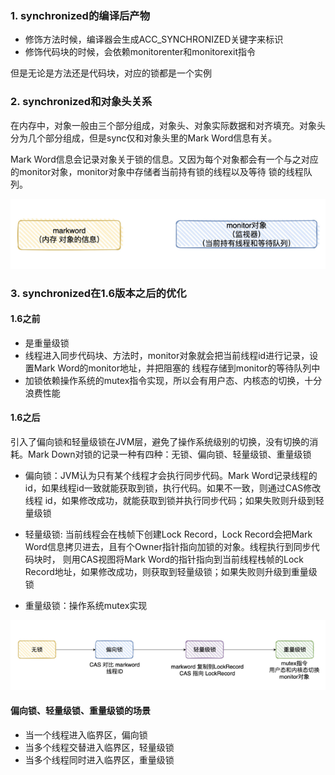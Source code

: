 ### 1. synchronized的编译后产物

- 修饰方法时候，编译器会生成ACC_SYNCHRONIZED关键字来标识
- 修饰代码块的时候，会依赖monitorenter和monitorexit指令

但是无论是方法还是代码块，对应的锁都是一个实例

### 2. synchronized和对象头关系

在内存中，对象一般由三个部分组成，对象头、对象实际数据和对齐填充。对象头分为几个部分组成，但是sync仅和对象头里的Mark Word信息有关。

Mark Word信息会记录对象关于锁的信息。又因为每个对象都会有一个与之对应的monitor对象，monitor对象中存储者当前持有锁的线程以及等待
锁的线程队列。

![Sync、Mark Word以及Monitor的关系](../Images/sync_mark_word_monitor.png)

### 3. synchronized在1.6版本之后的优化

#### 1.6之前

- 是重量级锁
- 线程进入同步代码块、方法时，monitor对象就会把当前线程id进行记录，设置Mark Word的monitor地址，并把阻塞的
线程存储到monitor的等待队列中
- 加锁依赖操作系统的mutex指令实现，所以会有用户态、内核态的切换，十分浪费性能

#### 1.6之后

引入了偏向锁和轻量级锁在JVM层，避免了操作系统级别的切换，没有切换的消耗。Mark Down对锁的记录一种有四种：无锁、偏向锁、轻量级锁、重量级锁

- 偏向锁：JVM认为只有某个线程才会执行同步代码。Mark Word记录线程的id，如果线程id一致就能获取到锁，执行代码。如果不一致，则通过CAS修改线程
id，如果修改成功，就能获取到锁并执行同步代码；如果失败则升级到轻量级锁

- 轻量级锁: 当前线程会在栈帧下创建Lock Record，Lock Record会把Mark Word信息拷贝进去，且有个Owner指针指向加锁的对象。线程执行到同步代码块时，
则用CAS视图将Mark Word的指针指向到当前线程栈帧的Lock Record地址，如果修改成功，则获取到轻量级锁；如果失败则升级到重量级锁

- 重量级锁：操作系统mutex实现

![Sync的锁分类.png](../Images/sync_lock_sort.png)

#### 偏向锁、轻量级锁、重量级锁的场景

- 当一个线程进入临界区，偏向锁
- 当多个线程交替进入临界区，轻量级锁
- 当多个线程同时进入临界区，重量级锁


